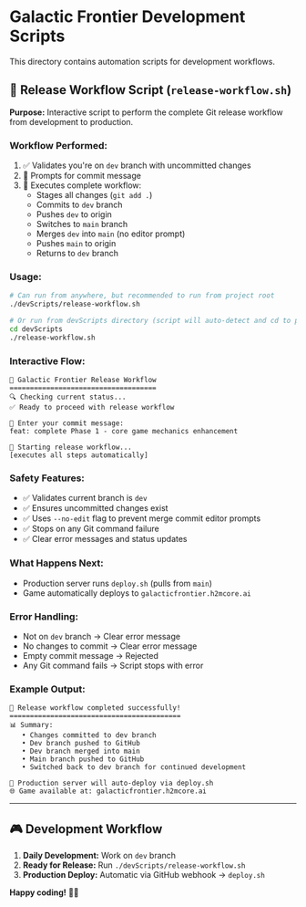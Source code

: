 # Galactic Frontier Development Scripts

This directory contains automation scripts for development workflows.

## 🚀 Release Workflow Script (`release-workflow.sh`)

**Purpose:** Interactive script to perform the complete Git release workflow from development to production.

### Workflow Performed:
1. ✅ Validates you're on `dev` branch with uncommitted changes
2. 📝 Prompts for commit message
3. 🔄 Executes complete workflow:
   - Stages all changes (`git add .`)
   - Commits to `dev` branch
   - Pushes `dev` to origin
   - Switches to `main` branch
   - Merges `dev` into `main` (no editor prompt)
   - Pushes `main` to origin
   - Returns to `dev` branch

### Usage:

```bash
# Can run from anywhere, but recommended to run from project root
./devScripts/release-workflow.sh

# Or run from devScripts directory (script will auto-detect and cd to project root)
cd devScripts
./release-workflow.sh
```

### Interactive Flow:
```
🚀 Galactic Frontier Release Workflow
====================================
🔍 Checking current status...
✅ Ready to proceed with release workflow

📝 Enter your commit message:
feat: complete Phase 1 - core game mechanics enhancement

🎯 Starting release workflow...
[executes all steps automatically]
```

### Safety Features:
- ✅ Validates current branch is `dev`
- ✅ Ensures uncommitted changes exist
- ✅ Uses `--no-edit` flag to prevent merge commit editor prompts
- ✅ Stops on any Git command failure
- ✅ Clear error messages and status updates

### What Happens Next:
- Production server runs `deploy.sh` (pulls from `main`)
- Game automatically deploys to `galacticfrontier.h2mcore.ai`

### Error Handling:
- Not on `dev` branch → Clear error message
- No changes to commit → Clear error message
- Empty commit message → Rejected
- Any Git command fails → Script stops with error

### Example Output:
```
🎉 Release workflow completed successfully!
==========================================
📊 Summary:
   • Changes committed to dev branch
   • Dev branch pushed to GitHub
   • Dev branch merged into main
   • Main branch pushed to GitHub
   • Switched back to dev branch for continued development

🚀 Production server will auto-deploy via deploy.sh
🌐 Game available at: galacticfrontier.h2mcore.ai
```

---

## 🎮 Development Workflow

1. **Daily Development:** Work on `dev` branch
2. **Ready for Release:** Run `./devScripts/release-workflow.sh`
3. **Production Deploy:** Automatic via GitHub webhook → `deploy.sh`

**Happy coding!** 🚀✨
